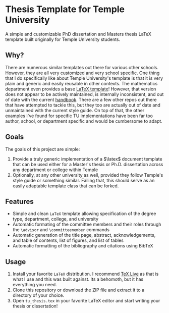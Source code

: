 # Thesis Template for Temple University

A simple and customizable PhD dissertation and Masters thesis LaTeX template built originally for Temple University students.

## Why?

There are numerous similar templates out there for various other schools. However, they are all very customized and very school specific. One thing that I do specifically like about Temple University's template is that it is very plain and generic and easily reusable in other contexts. The mathematics department even provides a base [LaTeX template](https://math.temple.edu/~it/tuthesis/)! However, that version does not appear to be actively maintained, is internally inconsistent, and out of date with the current [handbook](https://grad.temple.edu/resources/dissertation-thesis-handbook). There are a few other repos out there that have attempted to tackle this, but they too are actually out of date and unmaintained with the current style guide.
On top of that, the other examples I've found for specific TU implementations have been far too author, school, or department specific and would be cumbersome to adapt.

## Goals

The goals of this project are simple:

1. Provide a truly generic implementation of a $\latex$ document template that can be used either for a Master's thesis or Ph.D. dissertation across any department or college within Temple
2. Optionally, at any other university as well, provided they follow Temple's style guide or something similar. Failing that, this should serve as an easily adaptable template class that can be forked.

## Features

- Simple and clean `LaTeX` template allowing specification of the degree type, department, college, and university
- Automatic formating of the committee members and their roles through the `\advisor` and `\committeemember` commands
- Automatic generation of the title page, abstract, acknowledgements, and table of contents, list of figures, and list of tables
- Automatic formatting of the bibliography and citations using BibTeX

## Usage

1. Install your favorite `LaTeX` distribution. I recommend [TeX Live](https://www.tug.org/texlive/) as that is what I use and this was built against. Its a behomoth, but it has everything you need.
2. Clone this repository or download the ZIP file and extract it to a directory of your choice.
3. Open `tu_thesis.tex` in your favorite LaTeX editor and start writing your thesis or dissertation!
